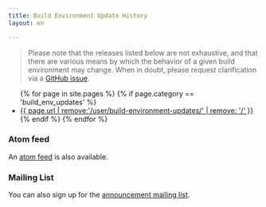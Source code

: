 ```yaml
---
title: Build Environment Update History
layout: en

---
```


> Please note that the releases listed below are not exhaustive, and that there
> are various means by which the behavior of a given build environment may
> change.  When in doubt, please request clarification via a [GitHub
> issue](https://github.com/travis-ci/travis-ci/issues).

<ul class="list--links">
{% for page in site.pages %}
  {% if page.category == 'build_env_updates' %}
    <li><a href="{{ page.url }}" title="{{ page.title }}">{{ page.url | remove:'/user/build-environment-updates/' | remove: '/' }}</a></li>
  {% endif %}
{% endfor %}
</ul>


### Atom feed

An <a href="/feed.build-env-updates.xml">atom feed</a> is also available.

### Mailing List

You can also sign up for the <a href="http://eepurl.com/9OCsP">announcement mailing list</a>.
